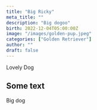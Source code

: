```yaml
---
title: "Big Ricky"
meta_title: ""
description: "Big dogoo"
birth: 2022-12-04T05:00:00Z
image: "/images/golden-pup.jpeg"
categories: ["Golden Retriever"]
author: ""
draft: false
---
```


Lovely Dog

## Some text

Big dog
